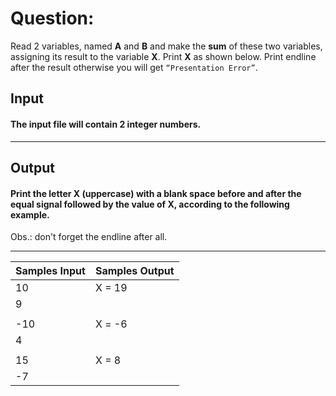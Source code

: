 # Question:

Read 2 variables, named **A** and **B** and make the **sum** of these two variables, assigning its result to the variable **X**. Print **X** as shown below. Print endline after the result otherwise you will get `“Presentation Error”`.

## Input

#### The input file will contain **2** integer numbers.

---

## Output

#### Print the letter **X (uppercase)** with a blank space before and after the equal signal followed by the value of **X**, according to the following example.

Obs.: don't forget the endline after all.

---

| Samples Input | Samples Output |
| ------------- | -------------- |
| 10            | X = 19         |
| 9             |
|               |                |
| -10           | X = -6         |
| 4             |
|               |                |
| 15            | X = 8          |
| -7            |
